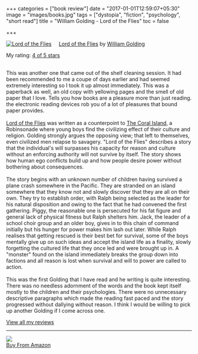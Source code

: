 +++
categories = ["book review"]
date = "2017-01-01T12:59:07+05:30"
image = "images/books.jpg"
tags = ["dystopia", "fiction", "psychology", "short read"]
title = "William Golding - Lord of the Flies"
toc = false

+++

<a href="https://www.goodreads.com/book/show/7624.Lord_of_the_Flies" style="float: left; padding-right: 20px"><img border="0" alt="Lord of the Flies" src="https://images.gr-assets.com/books/1327869409m/7624.jpg" /></a><a href="https://www.goodreads.com/book/show/7624.Lord_of_the_Flies">Lord of the Flies</a> by <a href="https://www.goodreads.com/author/show/306.William_Golding">William Golding</a><br/>

My rating: <a href="https://www.goodreads.com/review/show/1802983198">4 of 5 stars</a><br /><br />

This was another one that came out of the shelf cleaning session. It had been recommended to me a coupe of days earlier and had seemed extremely interesting so I took it up almost immediately. This was a paperback as well, an old copy with yellowing pages and the smell of old paper that I love. Tells you how books are a pleasure more than just reading. the electronic reading devices rob you of a lot of pleasures that bound paper provides.<br /><br /><a href="https://www.goodreads.com/book/show/7624.Lord_of_the_Flies?ac=1&from_search=true">Lord of the Flies</a> was written as a counterpoint to <a href="https://www.goodreads.com/book/show/226800.The_Coral_Island">The Coral Island</a>, a Robinsonade where young boys find the civilizing effect of their culture and religion. Golding strongly argues the opposing view; that left to themselves, even civilized men relapse to savagery. "Lord of the Flies" describes a story that the individual's will surpasses his capacity for reason and culture without an enforcing authority will not survive by itself. The story shows how human ego conflicts build up and how people desire power without bothering about consequences.<br /><br />The story begins with an unknown number of children having survived a plane crash somewhere in the Pacific. They are stranded on an island somewhere that they know not and slowly discover that they are all on their own. They try to establish order, with Ralph being selected as the leader for his natural disposition and owing to the fact that he had convened the first gathering. Piggy, the reasonable one is persecuted for his fat figure and general lack of physical fitness but Ralph shelters him. Jack, the leader of a school choir group and an older boy, gives in to this chain of command initially but his hunger for power makes him lash out later. While Ralph realises that getting rescued is their best bet for survival, some of the boys mentally give up on such ideas and accept the island life as a finality, slowly forgetting the cultured life that they once led and were brought up in. A "monster" found on the island immediately breaks the group down into factions and all reason is lost when survival and will to power are called to action.<br /><br />This was the first Golding that I have read and he writing is quite interesting. There was no needless adornment of the words and the book kept itself mostly to the children and their psychologies. There were no unnecessary descriptive paragraphs which made the reading fast paced and the story progressed without dallying without reason. I think I would be willing to pick up another Golding if I come across one.

<a href="https://www.goodreads.com/review/list/20996466-karan-gupta">View all my reviews</a>

<hr />

<p class="unscaledimg">
	<a target="_blank"  href="https://www.amazon.in/gp/product/9381529612/ref=as_li_tl?ie=UTF8&camp=3638&creative=24630&creativeASIN=9381529612&linkCode=as2&tag=readings0c-21&linkId=2c2d68c455c845e31a53aac4fddffd5d"><img border="0" src="//ws-in.amazon-adsystem.com/widgets/q?_encoding=UTF8&MarketPlace=IN&ASIN=9381529612&ServiceVersion=20070822&ID=AsinImage&WS=1&Format=_SL250_&tag=readings0c-21" ><br/>Buy From Amazon</a><img src="//ir-in.amazon-adsystem.com/e/ir?t=readings0c-21&l=am2&o=31&a=9381529612" width="1" height="1" border="0" alt="" style="border:none !important; margin:0px !important;" />
</p>